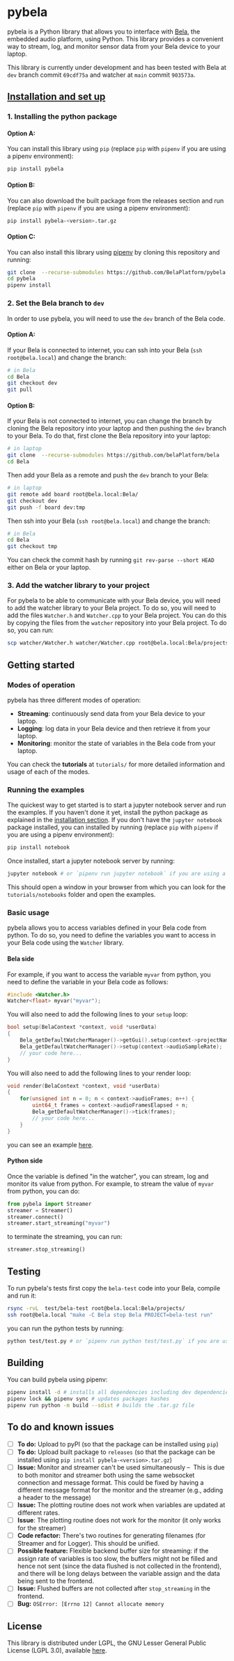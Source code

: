 # pybela

pybela is a Python library that allows you to interface with [Bela](https://bela.io/), the embedded audio platform, using Python. This library provides a convenient way to stream, log, and monitor sensor data from your Bela device to your laptop.

This library is currently under development and has been tested with Bela at `dev` branch commit `69cdf75a` and watcher at `main` commit `903573a`.

## [Installation and set up](#installation)

### 1. Installing the python package

#### Option A:

You can install this library using `pip` (replace `pip` with `pipenv` if you are using a pipenv environment):

```python
pip install pybela
```

#### Option B:

You can also download the built package from the releases section and run (replace `pip` with `pipenv` if you are using a pipenv environment):

```bash
pip install pybela-<version>.tar.gz
```

#### Option C:

You can also install this library using [pipenv](https://pipenv.pypa.io/en/latest/installation/) by cloning this repository and running:

```bash
git clone  --recurse-submodules https://github.com/BelaPlatform/pybela
cd pybela
pipenv install
```

### 2. Set the Bela branch to `dev`

In order to use pybela, you will need to use the `dev` branch of the Bela code.

#### Option A:

If your Bela is connected to internet, you can ssh into your Bela (`ssh root@bela.local`) and change the branch:

```bash
# in Bela
cd Bela
git checkout dev
git pull
```

#### Option B:

If your Bela is not connected to internet, you can change the branch by cloning the Bela repository into your laptop and then pushing the `dev` branch to your Bela.
To do that, first clone the Bela repository into your laptop:

```bash
# in laptop
git clone  --recurse-submodules https://github.com/belaPlatform/bela
cd Bela
```

Then add your Bela as a remote and push the `dev` branch to your Bela:

```bash
# in laptop
git remote add board root@bela.local:Bela/
git checkout dev
git push -f board dev:tmp
```

Then ssh into your Bela (`ssh root@bela.local`) and change the branch:

```bash
# in Bela
cd Bela
git checkout tmp
```

You can check the commit hash by running `git rev-parse --short HEAD` either on Bela or your laptop.

### 3. Add the watcher library to your project

For pybela to be able to communicate with your Bela device, you will need to add the watcher library to your Bela project. To do so, you will need to add the files `Watcher.h` and `Watcher.cpp` to your Bela project. You can do this by copying the files from the `watcher` repository into your Bela project. To do so, you can run:

```bash
scp watcher/Watcher.h watcher/Watcher.cpp root@bela.local:Bela/projects/your-project/
```

## Getting started

### Modes of operation

pybela has three different modes of operation:

- **Streaming**: continuously send data from your Bela device to your laptop.
- **Logging**: log data in your Bela device and then retrieve it from your laptop.
- **Monitoring**: monitor the state of variables in the Bela code from your laptop.

You can check the **tutorials** at `tutorials/` for more detailed information and usage of each of the modes.

### Running the examples

The quickest way to get started is to start a jupyter notebook server and run the examples. If you haven't done it yet, install the python package as explained in the [installation section](#installation). If you don't have the `jupyter notebook` package installed, you can installed by running (replace `pip` with `pipenv` if you are using a pipenv environment):

```bash
pip install notebook
```

Once installed, start a jupyter notebook server by running:

```bash
jupyter notebook # or `pipenv run jupyter notebook` if you are using a pipenv environment
```

This should open a window in your browser from which you can look for the `tutorials/notebooks` folder and open the examples.

### Basic usage

pybela allows you to access variables defined in your Bela code from python. To do so, you need to define the variables you want to access in your Bela code using the `Watcher` library.

#### Bela side

For example, if you want to access the variable `myvar` from python, you need to define the variable in your Bela code as follows:

```cpp
#include <Watcher.h>
Watcher<float> myvar("myvar");
```

You will also need to add the following lines to your `setup` loop:

```cpp
bool setup(BelaContext *context, void *userData)
{
	Bela_getDefaultWatcherManager()->getGui().setup(context->projectName);
	Bela_getDefaultWatcherManager()->setup(context->audioSampleRate);
    // your code here...
}
```

You will also need to add the following lines to your render loop:

```cpp
void render(BelaContext *context, void *userData)
{
	for(unsigned int n = 0; n < context->audioFrames; n++) {
		uint64_t frames = context->audioFramesElapsed + n;
		Bela_getDefaultWatcherManager()->tick(frames);
        // your code here...
    }
}
```

you can see an example [here](./test/bela-test/render.cpp).

#### Python side

Once the variable is defined "in the watcher", you can stream, log and monitor its value from python. For example, to stream the value of `myvar` from python, you can do:

```python
from pybela import Streamer
streamer = Streamer()
streamer.connect()
streamer.start_streaming("myvar")
```

to terminate the streaming, you can run:

```python
streamer.stop_streaming()
```

## Testing

To run pybela's tests first copy the `bela-test` code into your Bela, compile and run it:

```bash
rsync -rvL  test/bela-test root@bela.local:Bela/projects/
ssh root@bela.local "make -C Bela stop Bela PROJECT=bela-test run"
```

you can run the python tests by running:

```bash
python test/test.py # or `pipenv run python test/test.py` if you are using a pipenv environment
```

## Building

You can build pybela using pipenv:

```bash
pipenv install -d # installs all dependencies including dev dependencies
pipenv lock && pipenv sync # updates packages hashes
pipenv run python -m build --sdist # builds the .tar.gz file
```

## To do and known issues

- [ ] **To do:** Upload to pyPI (so that the package can be installed using `pip`)
- [ ] **To do:** Upload built package to `releases` (so that the package can be installed using `pip install pybela-<version>.tar.gz`)
- [ ] **Issue:** Monitor and streamer can't be used simultaneously –  This is due to both monitor and streamer both using the same websocket connection and message format. This could be fixed by having a different message format for the monitor and the streamer (e.g., adding a header to the message)
- [ ] **Issue:** The plotting routine does not work when variables are updated at different rates.
- [ ] **Issue**: The plotting routine does not work for the monitor (it only works for the streamer)
- [ ] **Code refactor:** There's two routines for generating filenames (for Streamer and for Logger). This should be unified.
- [ ] **Possible feature:** Flexible backend buffer size for streaming: if the assign rate of variables is too slow, the buffers might not be filled and hence not sent (since the data flushed is not collected in the frontend), and there will be long delays between the variable assign and the data being sent to the frontend.
- [ ] **Issue:** Flushed buffers are not collected after `stop_streaming` in the frontend.
- [ ] **Bug:** `OSError: [Errno 12] Cannot allocate memory`

## License

This library is distributed under LGPL, the GNU Lesser General Public License (LGPL 3.0), available [here](https://www.gnu.org/licenses/lgpl-3.0.en.html).
